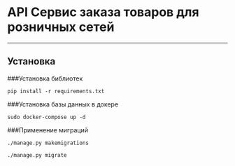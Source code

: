 # API Сервис заказа товаров для розничных сетей
***
## Установка

###Установка библиотек

```pip install -r requirements.txt```

###Установка базы данных в докере

```sudo docker-compose up -d```

###Применение миграций

```./manage.py makemigrations```

```./manage.py migrate```


